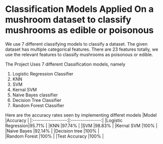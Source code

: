 # Classification Models Applied On a mushroom dataset to classify mushrooms as edible or poisonous

We use 7 different classifying models to classify a dataset. The given dataset has multiple categorical features. There are 23 features totally, we use the relevant features to classify mushrooms as poisonous or edible. 

The Project Uses 7 different Classification models, namely

1. Logistic Regression Classifier
2. KNN
3. SVM
4. Kernal SVM
5. Naive Bayes classifier
6. Decision Tree Classifier
7. Random Forest Classifier

Here are the accuracy rates seen by implementing differet models 
  |Model              |Accuracy         |
  |:-----------------:|:---------------:|
  |Logistic Regression|95.71%           |
  |KNN                |97.74%           |
  |SVM                |98.83%           |
  |Kernal SVM         |100%             |
  |Naive Bayes        |92.14%           |
  |Decision tree      |100%             |  
  |Random Forest      |100%             |
  |Test Accuracy      |100%             |
